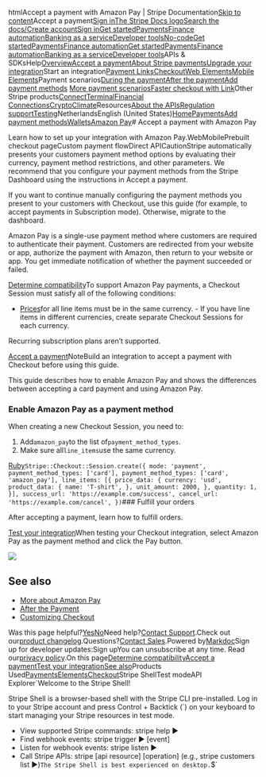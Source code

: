 htmlAccept a payment with Amazon Pay | Stripe Documentation[Skip to content](#main-content)Accept a payment[Sign in](https://dashboard.stripe.com/login?redirect=https%3A%2F%2Fdocs.stripe.com%2Fpayments%2Famazon-pay%2Faccept-a-payment)[The Stripe Docs logo](/)[Search the docs/](#)[Create account](https://dashboard.stripe.com/register)[Sign in](https://dashboard.stripe.com/login?redirect=https%3A%2F%2Fdocs.stripe.com%2Fpayments%2Famazon-pay%2Faccept-a-payment)[Get started](/get-started)[Payments](/payments)[Finance automation](/finance-automation)[Banking as a service](/financial-services)[Developer tools](/development)[No-code](/no-code)[Get started](/get-started)[Payments](/payments)[Finance automation](/finance-automation)[](#)[Get started](/get-started)[Payments](/payments)[Finance automation](/finance-automation)[Banking as a service](/financial-services)[Developer tools](/development)[](#)APIs & SDKsHelp[Overview](/docs/payments)[Accept a payment](#)[About Stripe payments](#)[Upgrade your integration](/docs/payments/upgrades)Start an integration[Payment Links](#)[Checkout](#)[Web Elements](#)[Mobile Elements](#)Payment scenarios[During the payment](#)[After the payment](#)[Add payment methods](#)
[More payment scenarios](#)[Faster checkout with Link](#)Other Stripe products[Connect](#)[Terminal](#)[Financial Connections](#)[Crypto](#)[Climate](#)Resources[About the APIs](#)[Regulation support](#)[Testing](/docs/testing)NetherlandsEnglish (United States)[](#)[](#)[Home](/docs)[Payments](/docs/payments)[Add payment methods](/docs/payments/payment-methods/overview)[Wallets](/docs/payments/wallets)[Amazon Pay](/docs/payments/amazon-pay)# Accept a payment with Amazon Pay

Learn how to set up your integration with Amazon Pay.WebMobilePrebuilt checkout pageCustom payment flowDirect APICautionStripe automatically presents your customers payment method options by evaluating their currency, payment method restrictions, and other parameters. We recommend that you configure your payment methods from the Stripe Dashboard using the instructions in Accept a payment.

If you want to continue manually configuring the payment methods you present to your customers with Checkout, use this guide (for example, to accept payments in Subscription mode). Otherwise, migrate to the dashboard.

Amazon Pay is a single-use payment method where customers are required to authenticate their payment. Customers are redirected from your website or app, authorize the payment with Amazon, then return to your website or app. You get immediate notification of whether the payment succeeded or failed.

[Determine compatibility](#compatibility)To support Amazon Pay payments, a Checkout Session must satisfy all of the following conditions:

- [Prices](/api/prices)for all line items must be in the same currency.  - If you have line items in different currencies, create separate Checkout Sessions for each currency.



Recurring subscription plans aren’t supported.

[Accept a payment](#accept-a-payment)NoteBuild an integration to accept a payment with Checkout before using this guide.

This guide describes how to enable Amazon Pay and shows the differences between accepting a card payment and using Amazon Pay.

### Enable Amazon Pay as a payment method

When creating a new Checkout Session, you need to:

1. Add`amazon_pay`to the list of`payment_method_types`.
2. Make sure all`line_items`use the same currency.

[Ruby](#)`Stripe::Checkout::Session.create({
  mode: 'payment',
  payment_method_types: ['card'],
  payment_method_types: ['card', 'amazon_pay'],
  line_items: [{
    price_data: {
      currency: 'usd',
      product_data: {
        name: 'T-shirt',
      },
      unit_amount: 2000,
    },
    quantity: 1,
  }],
  success_url: 'https://example.com/success',
  cancel_url: 'https://example.com/cancel',
})`### Fulfill your orders

After accepting a payment, learn how to fulfill orders.

[Test your integration](#test-integration)When testing your Checkout integration, select Amazon Pay as the payment method and click the Pay button.

![](https://b.stripecdn.com/docs-statics-srv/assets/merchant_checkout_amazon_pay_visible.4ee046f5f5cb1d06c4661de229ca6fcd.png)

## See also

- [More about Amazon Pay](/payments/amazon-pay)
- [After the Payment](/payments/checkout/fulfill-orders)
- [Customizing Checkout](/payments/checkout/customization)

Was this page helpful?[Yes](#)[No](#)Need help?[Contact Support](https://support.stripe.com/).Check out our[product changelog](https://stripe.com/blog/changelog).Questions?[Contact Sales](https://stripe.com/contact/sales).Powered by[Markdoc](https://markdoc.dev)Sign up for developer updates:Sign upYou can unsubscribe at any time. Read our[privacy policy](https://stripe.com/privacy).On this page[Determine compatibility](#compatibility)[Accept a payment](#accept-a-payment)[Test your integration](#test-integration)[See also](#see-also)Products Used[Payments](/payments)[Elements](/payments/elements)[Checkout](/payments/checkout)Stripe ShellTest modeAPI Explorer[](https://stripe.com/docs/stripe-cli#install)`Welcome to the Stripe Shell!

Stripe Shell is a browser-based shell with the Stripe CLI pre-installed. Log in to your
Stripe account and press Control + Backtick (`) on your keyboard to start managing your Stripe
resources in test mode.

- View supported Stripe commands: stripe help ▶️
- Find webhook events: stripe trigger ▶️ [event]
- Listen for webhook events: stripe listen ▶
- Call Stripe APIs: stripe [api resource] [operation] (e.g., stripe customers list ▶️)`The Stripe Shell is best experienced on desktop.`$`